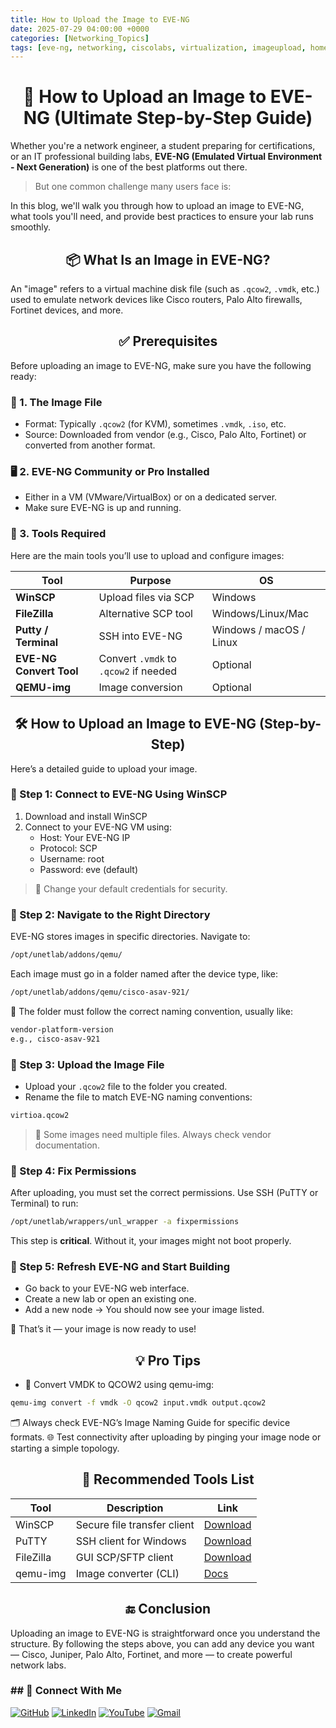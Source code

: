 ```yaml
---
title: How to Upload the Image to EVE-NG
date: 2025-07-29 04:00:00 +0000
categories: [Networking_Topics]
tags: [eve-ng, networking, ciscolabs, virtualization, imageupload, homelab, networksimulation]
---
```



<h1 align="center">🚀 How to Upload an Image to EVE-NG (Ultimate Step-by-Step Guide)</h1>


Whether you're a network engineer, a student preparing for certifications, or an IT professional building labs, **EVE-NG (Emulated Virtual Environment - Next Generation)** is one of the best platforms out there.

> But one common challenge many users face is:

In this blog, we'll walk you through how to upload an image to EVE-NG, what tools you'll need, and provide best practices to ensure your lab runs smoothly.


<h2 align="center">📦 What Is an Image in EVE-NG?</h2>


An "image" refers to a virtual machine disk file (such as `.qcow2`, `.vmdk`, etc.) used to emulate network devices like Cisco routers, Palo Alto firewalls, Fortinet devices, and more.


<h2 align="center">✅ Prerequisites</h2>


Before uploading an image to EVE-NG, make sure you have the following ready:

<h3>📁 1. The Image File</h3>

-   Format: Typically `.qcow2` (for KVM), sometimes `.vmdk`, `.iso`, etc.
-   Source: Downloaded from vendor (e.g., Cisco, Palo Alto, Fortinet) or converted from another format.

<h3>🖥️ 2. EVE-NG Community or Pro Installed</h3>

-   Either in a VM (VMware/VirtualBox) or on a dedicated server.
-   Make sure EVE-NG is up and running.


<h3>🔧 3. Tools Required</h3>

Here are the main tools you’ll use to upload and configure images:


| Tool                    | Purpose                               | OS                      |
| ----------------------- | ------------------------------------- | ----------------------- |
| **WinSCP**              | Upload files via SCP                  | Windows                 |
| **FileZilla**           | Alternative SCP tool                  | Windows/Linux/Mac       |
| **Putty / Terminal**    | SSH into EVE-NG                       | Windows / macOS / Linux |
| **EVE-NG Convert Tool** | Convert `.vmdk` to `.qcow2` if needed | Optional                |
| **QEMU-img**            | Image conversion                      | Optional                |


<h2 align="center">🛠️ How to Upload an Image to EVE-NG (Step-by-Step)</h3>

Here’s a detailed guide to upload your image.

<h3>🔹 Step 1: Connect to EVE-NG Using WinSCP</h3>

1.  Download and install WinSCP
2.  Connect to your EVE-NG VM using:
    -   Host: Your EVE-NG IP
    -   Protocol: SCP
    -   Username: root
    -   Password: eve (default)

>   🔐 Change your default credentials for security.



<h3>🔹 Step 2: Navigate to the Right Directory</h3>

EVE-NG stores images in specific directories. Navigate to:
```bash
/opt/unetlab/addons/qemu/
```

Each image must go in a folder named after the device type, like:
```bash
/opt/unetlab/addons/qemu/cisco-asav-921/
```

📁 The folder must follow the correct naming convention, usually like:
```bash
vendor-platform-version
e.g., cisco-asav-921
```


<h3>🔹 Step 3: Upload the Image File</h3>

-   Upload your `.qcow2` file to the folder you created.
-   Rename the file to match EVE-NG naming conventions:
```bash
virtioa.qcow2
```

>   📌 Some images need multiple files. Always check vendor documentation.


<h3>🔹 Step 4: Fix Permissions</h3>

After uploading, you must set the correct permissions. Use SSH (PuTTY or Terminal) to run:
```bash
/opt/unetlab/wrappers/unl_wrapper -a fixpermissions
```

This step is **critical**. Without it, your images might not boot properly.


<h3>🔹 Step 5: Refresh EVE-NG and Start Building</h3>


-   Go back to your EVE-NG web interface.
-   Create a new lab or open an existing one.
-   Add a new node → You should now see your image listed.

🎉 That’s it — your image is now ready to use!



<h2 align="center">💡 Pro Tips</h2>

-   🔁 Convert VMDK to QCOW2 using qemu-img:
```bash
qemu-img convert -f vmdk -O qcow2 input.vmdk output.qcow2
```

🗂️ Always check EVE-NG’s Image Naming Guide for specific device formats.
🌐 Test connectivity after uploading by pinging your image node or starting a simple topology.


<h2 align="center">🧰 Recommended Tools List</h2>

| Tool      | Description                 | Link                                                       |
| --------- | --------------------------- | ---------------------------------------------------------- |
| WinSCP    | Secure file transfer client | [Download](https://winscp.net/)                            |
| PuTTY     | SSH client for Windows      | [Download](https://www.putty.org/)                         |
| FileZilla | GUI SCP/SFTP client         | [Download](https://filezilla-project.org/)                 |
| qemu-img  | Image converter (CLI)       | [Docs](https://wiki.qemu.org/Documentation/Tools/qemu-img) |


<h2 align="center">🔚 Conclusion</h2>

Uploading an image to EVE-NG is straightforward once you understand the structure. By following the steps above, you can add any device you want — Cisco, Juniper, Palo Alto, Fortinet, and more — to create powerful network labs.



<h3>## 🙌 Connect With Me</h3>

[![GitHub](https://img.shields.io/badge/GitHub-Profile-black?style=for-the-badge&logo=github)](https://github.com/Ntwork-Beginner)
[![LinkedIn](https://img.shields.io/badge/LinkedIn-Connect-blue?style=for-the-badge&logo=linkedin)](https://www.linkedin.com/in/ntworkbeginner/)
[![YouTube](https://img.shields.io/badge/YouTube-Subscribe-red?style=for-the-badge&logo=youtube)](https://www.youtube.com/@Ntwork_Beginner)
[![Gmail](https://img.shields.io/badge/Gmail-Mail-red?style=for-the-badge&logo=gmail)](mailto:your.bittudhillon011@gmail.com)
